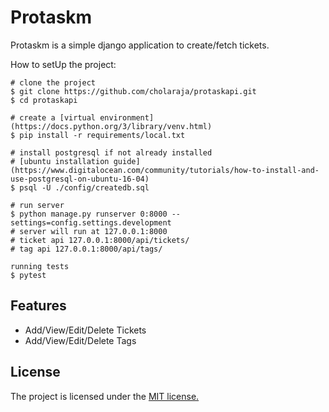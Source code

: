 Protaskm
========

Protaskm is a simple django application to create/fetch tickets.

How to setUp the project:

    # clone the project
    $ git clone https://github.com/cholaraja/protaskapi.git
    $ cd protaskapi
    
    # create a [virtual environment](https://docs.python.org/3/library/venv.html)
    $ pip install -r requirements/local.txt
    
    # install postgresql if not already installed
    # [ubuntu installation guide](https://www.digitalocean.com/community/tutorials/how-to-install-and-use-postgresql-on-ubuntu-16-04)
    $ psql -U ./config/createdb.sql

    # run server
    $ python manage.py runserver 0:8000 --settings=config.settings.development
    # server will run at 127.0.0.1:8000
    # ticket api 127.0.0.1:8000/api/tickets/
    # tag api 127.0.0.1:8000/api/tags/

    running tests
    $ pytest

Features
--------

- Add/View/Edit/Delete Tickets
- Add/View/Edit/Delete Tags


License
-------

The project is licensed under the [MIT license.](http://www.opensource.org/licenses/MIT)